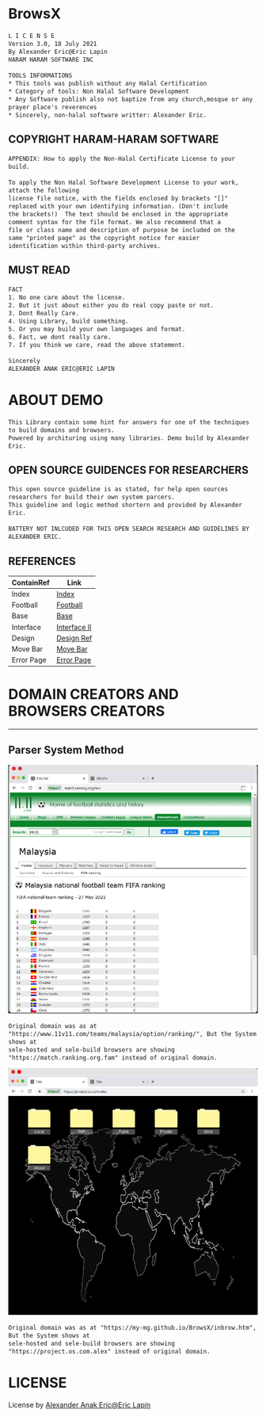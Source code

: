 # BrowsX 

    L I C E N S E
    Version 3.0, 18 July 2021
    By Alexander Eric@Eric Lapin
    HARAM HARAM SOFTWARE INC
			   
    TOOLS INFORMATIONS
    * This tools was publish without any Halal Certification 
    * Category of tools: Non Halal Software Development
    * Any Software publish also not baptize from any church,mosque or any prayer place's reverences
    * Sincerely, non-halal software writter: Alexander Eric.
			  

## COPYRIGHT HARAM-HARAM SOFTWARE

    APPENDIX: How to apply the Non-Halal Certificate License to your build.
   
    To apply the Non Halal Software Development License to your work, attach the following
    license file notice, with the fields enclosed by brackets "[]"
    replaced with your own identifying information. (Don't include
    the brackets!)  The text should be enclosed in the appropriate
    comment syntax for the file format. We also recommend that a
    file or class name and description of purpose be included on the
    same "printed page" as the copyright notice for easier
    identification within third-party archives.
    
## MUST READ     
    FACT
   	1. No one care about the license.
   	2. But it just about either you do real copy paste or not.
   	3. Dont Really Care.
   	4. Using Library, build something.
   	5. Or you may build your own languages and format.
   	6. Fact, we dont really care.
   	7. If you think we care, read the above statement.

	Sincerely
   	ALEXANDER ANAK ERIC@ERIC LAPIN

# ABOUT DEMO
	This Library contain some hint for answers for one of the techniques to build domains and browsers.
	Powered by archituring using many libraries. Demo build by Alexander Eric. 
	
## OPEN SOURCE GUIDENCES FOR RESEARCHERS
	This open source guideline is as stated, for help open sources researchers for build their own system parcers. 
	This guideline and logic method shortern and provided by Alexander Eric.
	
	BATTERY NOT INLCUDED FOR THIS OPEN SEARCH RESEARCH AND GUIDELINES BY ALEXANDER ERIC.
	
## REFERENCES   	
ContainRef | Link
--------|---------------------------------------------------------
Index | [Index](https://my-mg.github.io/BrowsX/)
Football | [Football](https://my-mg.github.io/BrowsX/football.htm)
Base | [Base](https://my-mg.github.io/BrowsX/maximize.htm)
Interface | [Interface II](https://my-mg.github.io/BrowsX/inbrow.htm)
Design | [Design Ref](https://my-mg.github.io/BrowsX/dsg.html)
Move Bar | [Move Bar](https://my-mg.github.io/BrowsX/movebar.htm)
Error Page | [Error Page](https://my-mg.github.io/BrowsX/LoadGame.htm)


# DOMAIN CREATORS AND BROWSERS CREATORS 
------------------------------------------------
## Parser System Method
![Source output](media/output.png)

	Original domain was as at "https://www.11v11.com/teams/malaysia/option/ranking/", But the System shows at
	sele-hosted and sele-build browsers are showing "https://match.ranking.org.fam" instead of original domain.

![Source output](media/output2.png)

	Original domain was as at "https://my-mg.github.io/BrowsX/inbrow.htm", But the System shows at
	sele-hosted and sele-build browsers are showing "https://project.os.com.alex" instead of original domain. 
	
# LICENSE
License by [Alexander Anak Eric@Eric Lapin](https://www.facebook.com/alexandereric.on.fb/)

   	
